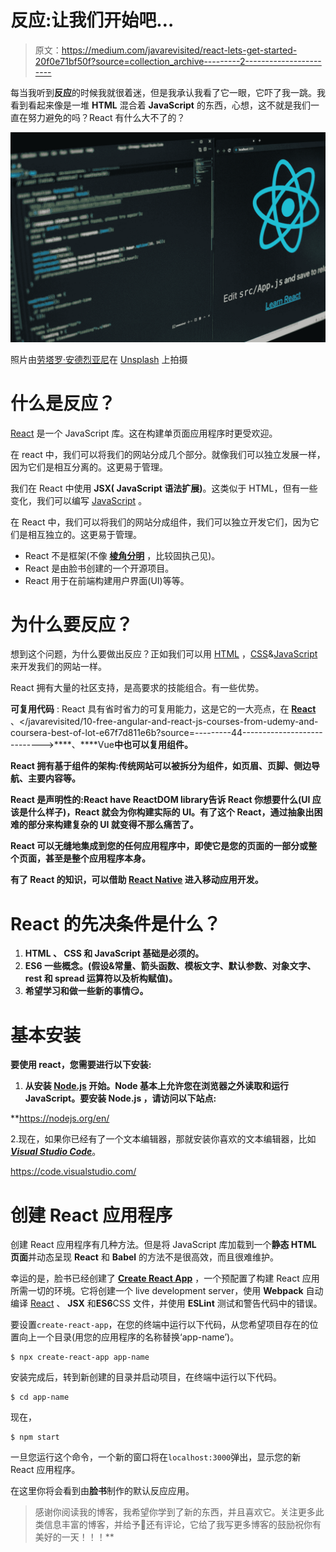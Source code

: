 # 反应:让我们开始吧…

> 原文：<https://medium.com/javarevisited/react-lets-get-started-20f0e71bf50f?source=collection_archive---------2----------------------->

每当我听到**反应**的时候我就很着迷，但是我承认我看了它一眼，它吓了我一跳。我看到看起来像是一堆 **HTML** 混合着 **JavaScript** 的东西，心想，这不就是我们一直在努力避免的吗？React 有什么大不了的？

[![](img/661cbcfc79626d200c6b5effb460ab51.png)](https://www.java67.com/2021/11/top-6-courses-to-learn-react-hooks.html)

照片由[劳塔罗·安德烈亚尼](https://unsplash.com/@lautaroandreani?utm_source=medium&utm_medium=referral)在 [Unsplash](https://unsplash.com?utm_source=medium&utm_medium=referral) 上拍摄

# 什么是反应？

[React](/javarevisited/top-10-free-courses-to-learn-react-js-c14edbd3b35f) 是一个 JavaScript 库。这在构建单页面应用程序时更受欢迎。

在 react 中，我们可以将我们的网站分成几个部分。就像我们可以独立发展一样，因为它们是相互分离的。这更易于管理。

我们在 React 中使用 **JSX( JavaScript 语法扩展)**。这类似于 HTML，但有一些变化，我们可以编写 [JavaScript](/javarevisited/my-favorite-free-tutorials-and-courses-to-learn-javascript-8f4d0a71faf2) 。

在 React 中，我们可以将我们的网站分成组件，我们可以独立开发它们，因为它们是相互独立的。这更易于管理。

*   React 不是框架(不像 [**棱角分明**](/javarevisited/10-courses-to-learn-angular-for-web-development-6da1bd2856dc?source=---------8------------------) ，比较固执己见)。
*   React 是由脸书创建的一个开源项目。
*   React 用于在前端构建用户界面(UI)等等。

# 为什么要反应？

想到这个问题，为什么要做出反应？正如我们可以用 [HTML](/javarevisited/10-best-html-and-css-courses-for-beginners-in-2021-6757eec00032) ，[CSS](/javarevisited/top-10-free-courses-to-learn-html-5-css-3-and-web-development-872d62d97a97)&[JavaScript](/javarevisited/12-free-courses-to-learn-javascript-and-es6-for-beginners-and-experienced-developers-aa35874c9a32)来开发我们的网站一样。

React 拥有大量的社区支持，是高要求的技能组合。有一些优势。

**可复用代码** : React 具有省时省力的可复用能力，这是它的一大亮点，在 [**React**](/javarevisited/the-2019-react-js-developer-roadmap-9a8e290b8a56) 、</javarevisited/10-free-angular-and-react-js-courses-from-udemy-and-coursera-best-of-lot-e67f7d811e6b?source=---------44---------------------------->****、****Vue**中也可以复用组件。**

****React 拥有基于组件的架构**:传统网站可以被拆分为组件，如页眉、页脚、侧边导航、主要内容等。**

****React 是声明性的**:React have React**DOM library**告诉 React 你想要什么(UI 应该是什么样子)，React 就会为你构建实际的 UI。有了这个 React，通过抽象出困难的部分来构建复杂的 UI 就变得不那么痛苦了。**

**React 可以无缝地集成到您的任何应用程序中，即使它是您的页面的一部分或整个页面，甚至是整个应用程序本身。**

**有了 React 的知识，可以借助 [**React Native**](/javarevisited/top-5-react-native-courses-for-mobile-application-developers-b82febdf8a46) 进入移动应用开发。**

# **React 的先决条件是什么？**

1.  ****HTML** 、 **CSS** 和 **JavaScript** 基础是必须的。**
2.  ****ES6** 一些概念。(假设&常量、箭头函数、模板文字、默认参数、对象文字、rest 和 spread 运算符以及析构赋值)。**
3.  **希望学习和做一些新的事情😏。**

# **基本安装**

**要使用 react，您需要进行以下安装:**

1.  **从安装 [**Node.js**](https://javarevisited.blogspot.com/2018/01/top-5-nodejs-and-express-js-online-courses-for-web-developers.html) 开始。Node 基本上允许您在浏览器之外读取和运行 JavaScript。要安装 **Node.js** ，请访问以下站点:**

**<https://nodejs.org/en/>  

2.现在，如果你已经有了一个文本编辑器，那就安装你喜欢的文本编辑器，比如[***Visual Studio Code***](/javarevisited/8-best-vs-code-courses-for-beginners-to-learn-online-bd5c169f59b7)。

<https://code.visualstudio.com/>  

# 创建 React 应用程序

创建 React 应用程序有几种方法。但是将 JavaScript 库加载到一个**静态 HTML 页面**并动态呈现 **React** 和 **Babel** 的方法不是很高效，而且很难维护。

幸运的是，脸书已经创建了 [**Create React App**](https://github.com/facebook/create-react-app) ，一个预配置了构建 React 应用所需一切的环境。它将创建一个 live development server，使用 **Webpack** 自动编译 [React](/javarevisited/10-best-react-courses-from-pluralsight-for-beginners-and-experienced-developers-80b7c640cca3) 、 **JSX** 和**ES6**CSS 文件，并使用 **ESLint** 测试和警告代码中的错误。

要设置`create-react-app`，在您的终端中运行以下代码，从您希望项目存在的位置向上一个目录(用您的应用程序的名称替换‘app-name’)。

```
$ npx create-react-app app-name
```

安装完成后，转到新创建的目录并启动项目，在终端中运行以下代码。

```
$ cd app-name
```

现在，

```
$ npm start
```

一旦您运行这个命令，一个新的窗口将在`localhost:3000`弹出，显示您的新 React 应用程序。

在这里你将会看到由**脸书**制作的默认反应应用。

> 感谢你阅读我的博客，我希望你学到了新的东西，并且喜欢它。关注更多此类信息丰富的博客，并给予👏还有评论，它给了我写更多博客的鼓励祝你有美好的一天！！！**